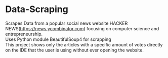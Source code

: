# Data-Scraping
Scrapes Data from a popular social news website HACKER NEWS(https://news.ycombinator.com) focusing on computer science and entrepreneurship.<br>
Uses Python module BeautifulSoup4 for scrapping<br>
This project shows only the articles with a specific amount of votes directly on the IDE that the user is using without ever opening the website.
